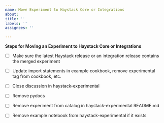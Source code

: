 ```yaml
---
name: Move Experiment to Haystack Core or Integrations
about: 
title: ''
labels: ''
assignees: ''

---
```


**Steps for Moving an Experiment to Haystack Core or Integrations**
- [ ] Make sure the latest Haystack release or an integration release contains the merged experiment
- [ ] Update import statements in example cookbook, remove experimental tag from cookbook, etc.
- [ ] Close discussion in haystack-experimental
- [ ] Remove pydocs
- [ ] Remove experiment from catalog in haystack-experimental README.md
- [ ] Remove example notebook from haystack-experimental if it exists
      
